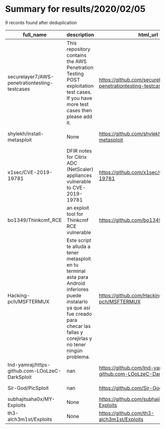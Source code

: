
# Summary for results/2020/02/05
    
9 records found after deduplication

| full_name | description | html_url | matched_list | matched_count | pushed_at | size | stargazers_count | language | forks_count | vul_ids |
|------------------------------------------------|---------------------------------------------------------------------------------------------------------------------------------------------------------------------------------------------|-------------------------------------------------------------------|----------------------------------|-----------------|---------------------------|--------|--------------------|------------|---------------|--------------------|
| securelayer7/AWS-penetrationtesting-testcases | This repository contains the AWS Penetration Testing POST exploitation test cases. If you have more test cases then please add it. | https://github.com/securelayer7/AWS-penetrationtesting-testcases | ['exploit'] | 1 | 2020-02-05 10:37:45+00:00 | 4 | 4 | | 2 | [] |
| shylekh/install-metasploit | None | https://github.com/shylekh/install-metasploit | ['metasploit module OR payload'] | 1 | 2020-02-05 00:35:18+00:00 | 32 | 0 | Shell | 0 | [] |
| x1sec/CVE-2019-19781 | DFIR notes for Citrix ADC (NetScaler) appliances vulnerable to CVE-2019-19781 | https://github.com/x1sec/CVE-2019-19781 | ['cve-2'] | 1 | 2020-02-05 11:45:25+00:00 | 229 | 40 | nan | 9 | ['CVE-2019-19781'] |
| bo1349/Thinkcmf_RCE | an exploit tool for Thinkcmf RCE vulnerable | https://github.com/bo1349/Thinkcmf_RCE | ['exploit', 'rce'] | 2 | 2020-02-05 03:30:41+00:00 | 493 | 10 | Python | 6 | [] |
| Hacking-pch/MSFTERMUX | Este script te alluda a tener metasploit en tu terminal asta para Android inferiores puede instalarlo ya que así fue creado para checar las fallas y corejirlas y no tener ningún problema. | https://github.com/Hacking-pch/MSFTERMUX | ['metasploit module OR payload'] | 1 | 2020-02-05 04:49:02+00:00 | 5 | 0 | Shell | 0 | [] |
| Ind-yamraj/https-github.com-LOoLzeC-DarkSploit | nan | https://github.com/Ind-yamraj/https-github.com-LOoLzeC-DarkSploit | ['sploit'] | 1 | 2020-02-05 06:32:39+00:00 | 15 | 1 | | 0 | [] |
| Sir-God/PicSploit | nan | https://github.com/Sir-God/PicSploit | ['sploit'] | 1 | 2020-02-05 09:29:10+00:00 | 1125 | 0 | Shell | 0 | [] |
| subhajitsaha0x/MY-Exploits | None | https://github.com/subhajitsaha0x/MY-Exploits | ['exploit'] | 1 | 2020-02-05 12:51:09+00:00 | 0 | 0 | | 0 | [] |
| th3-alch3m1st/Exploits | None | https://github.com/th3-alch3m1st/Exploits | ['exploit'] | 1 | 2020-02-05 20:29:49+00:00 | 2 | 0 | PowerShell | 0 | [] |

